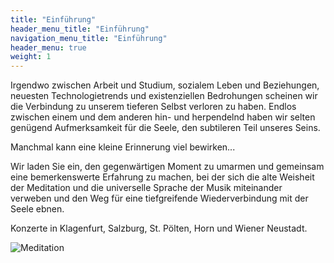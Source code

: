 ```yaml
---
title: "Einführung"
header_menu_title: "Einführung"
navigation_menu_title: "Einführung"
header_menu: true
weight: 1
---
```


Irgendwo zwischen Arbeit und Studium, sozialem Leben und Beziehungen, neuesten Technologietrends und existenziellen Bedrohungen scheinen
wir die Verbindung zu unserem tieferen Selbst verloren zu haben. Endlos zwischen einem und dem anderen hin- und herpendelnd haben wir
selten genügend Aufmerksamkeit für die Seele, den subtileren Teil unseres Seins.

Manchmal kann eine kleine Erinnerung viel bewirken...

Wir laden Sie ein, den gegenwärtigen Moment zu umarmen und gemeinsam eine bemerkenswerte Erfahrung zu machen, bei der sich die alte Weisheit
der Meditation und die universelle Sprache der Musik miteinander verweben und den Weg für eine tiefgreifende Wiederverbindung mit der Seele ebnen.

Konzerte in Klagenfurt, Salzburg, St. Pölten, Horn und Wiener Neustadt.

![Meditation](images/col-1.png)
